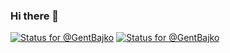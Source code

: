 ### Hi there 👋
[![Status for @GentBajko](https://badge.stateful.com/GentBajko/status.svg)](https://app.stateful.com/@GentBajko)
[![Status for @GentBajko](https://badge.stateful.com/GentBajko/dnd.svg)](https://app.stateful.com/@GentBajko)
<!--
**GentBajko/GentBajko** is a ✨ _special_ ✨ repository because its `README.md` (this file) appears on your GitHub profile.

Here are some ideas to get you started:

- 🔭 I’m currently working on ...
- 🌱 I’m currently learning ...
- 👯 I’m looking to collaborate on ...
- 🤔 I’m looking for help with ...
- 💬 Ask me about ...
- 📫 How to reach me: ...
- 😄 Pronouns: ...
- ⚡ Fun fact: ...
-->
